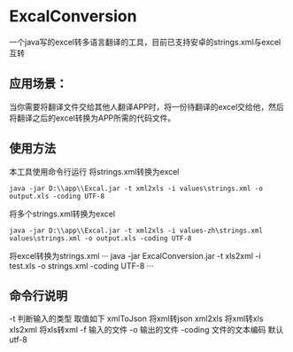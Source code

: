 # ExcalConversion
一个java写的excel转多语言翻译的工具，目前已支持安卓的strings.xml与excel互转
## 应用场景：
当你需要将翻译文件交给其他人翻译APP时，将一份待翻译的excel交给他，然后将翻译之后的excel转换为APP所需的代码文件。  

## 使用方法
本工具使用命令行运行
将strings.xml转换为excel
```
java -jar D:\\app\\Excal.jar -t xml2xls -i values\strings.xml -o output.xls -coding UTF-8
```
  
将多个strings.xml转换为excel
```
java -jar D:\\app\\Excal.jar -t xml2xls -i values-zh\strings.xml values\strings.xml -o output.xls -coding UTF-8
```
  
将excel转换为strings.xml
···
java -jar ExcalConversion.jar -t xls2xml -i test.xls -o strings.xml -coding UTF-8
···

## 命令行说明
  -t 判断输入的类型 取值如下
    xmlToJson 将xml转json
    xml2xls 将xml转xls
    xls2xml 将xls转xml
 -f 输入的文件
 -o 输出的文件
 -coding 文件的文本编码 默认utf-8
 
